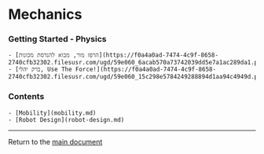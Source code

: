 # Mechanics

### Getting Started - Physics
	- [הרפז מור, מבוא להנדסת מכונות](https://f0a4a0ad-7474-4c9f-8658-2740cfb32302.filesusr.com/ugd/59e060_6acab570a73742039dd5e7a1ac289da1.pdf)
	- [ברק יהלי, Use The Force!](https://f0a4a0ad-7474-4c9f-8658-2740cfb32302.filesusr.com/ugd/59e060_15c298e5784249288894d1aa94c4949d.pdf)

### Contents
	- [Mobility](mobility.md)
	- [Robot Design](robot-design.md)

---
Return to the [main document](../../readme.md)